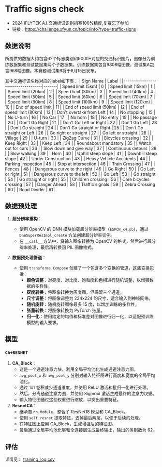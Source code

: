 # Traffic signs check

- 2024 iFLYTEK A.I.交通标识识别初赛100%精度,复赛忘了参加
- 链接：https://challenge.xfyun.cn/topic/info?type=traffic-signs

## 数据说明

所提供的数据大约包含62个标志类别和9000+对应的交通标识图片，图像分为训练数据集和测试数据集两个子数据集。训练数据集包含9808幅图像，测试集A包含968幅图像。本赛题测试集B将于8月15日发布。

其中交通标识名称对应的label如下表：
| Sign Name                          | Label |
|------------------------------------|-------|
| Speed limit (5km)                 | 0     |
| Speed limit (15km)                | 1     |
| Speed limit (20km)                | 2     |
| Speed limit (30km)                | 3     |
| Speed limit (40km)                | 4     |
| Speed limit (50km)                | 5     |
| Speed limit (60km)                | 6     |
| Speed limit (70km)                | 7     |
| Speed limit (80km)                | 8     |
| Speed limit (100km)               | 9     |
| Speed limit (120km)               | 10    |
| End of speed limit                 | 11    |
| End of speed limit (50km)         | 12    |
| End of speed limit (80km)         | 13    |
| Don't overtake from Left           | 14    |
| No stopping                        | 15    |
| No U-turn                          | 16    |
| No Car                             | 17    |
| No horn                            | 18    |
| No entry                           | 19    |
| No passage                         | 20    |
| Don't Go Right                     | 21    |
| Don't Go Left or Right             | 22    |
| Don't Go Left                      | 23    |
| Don't Go straight                  | 24    |
| Don't Go straight or Right         | 25    |
| Don't Go straight or Left          | 26    |
| Go right or straight               | 27    |
| Go left or straight                | 28    |
| Village                            | 29    |
| U-turn                             | 30    |
| ZigZag Curve                       | 31    |
| Bicycles crossing                  | 32    |
| Keep Right                         | 33    |
| Keep Left                          | 34    |
| Roundabout mandatory                | 35    |
| Watch out for cars                 | 36    |
| Slow down and give way             | 37    |
| Continuous detours                 | 38    |
| Slow walking                       | 39    |
| Horn                               | 40    |
| Uphill steep slope                 | 41    |
| Downhill steep slope               | 42    |
| Under Construction                  | 43    |
| Heavy Vehicle Accidents            | 44    |
| Parking inspection                  | 45    |
| Stop at intersection                | 46    |
| Train Crossing                     | 47    |
| Fences                             | 48    |
| Dangerous curve to the right       | 49    |
| Go Right                           | 50    |
| Go Left or right                   | 51    |
| Dangerous curve to the left        | 52    |
| Go Left                            | 53    |
| Go straight                        | 54    |
| Go straight or right               | 55    |
| Children crossing                  | 56    |
| Care bicycles crossing              | 57    |
| Danger Ahead                       | 58    |
| Traffic signals                    | 59    |
| Zebra Crossing                     | 60    |
| Road Divider                       | 61    |

## 数据预处理

1. **超分辨率重构**：
   - 使用 OpenCV 的 DNN 模块加载超分辨率模型（`ESPCN_x4.pb`），通过 `DnnSuperResImpl_create` 方法创建超分辨率实例。
   - 在 `__call__` 方法中，将输入图像转换为 OpenCV 的格式，然后进行超分辨率处理，最后再转换回 PIL 图像格式。

2. **数据预处理管道**：
   - 使用 `transforms.Compose` 创建了一个包含多个变换的管道，这些变换包括：
     - **颜色调整**：对亮度、对比度、饱和度和色相进行随机调整，以增强数据的多样性。
     - **灰度转换**：将图像转换为灰度图，但保留三个通道。
     - **尺寸调整**：将图像调整为 224x224 的尺寸，适合输入到神经网络。
     - **随机旋转**：随机旋转图像最多 15 度，以增加训练的多样性。
     - **张量转换**：将图像转换为 PyTorch 张量。
     - **归一化**：使用给定的均值和标准差对图像进行归一化，以适配预训练模型的输入要求。

## 模型
 ### `CA+RESNET`

1. **CA_Block**：
   - 这是一个通道注意力块，利用全局平均池化生成通道注意力图。
   - `avg_pool_x` 和 `avg_pool_y` 分别对输入特征图进行高度和宽度的全局平均池化。
   - 通过 1x1 卷积减少通道维度，并使用 ReLU 激活和批归一化进行处理。
   - 然后，分离通道注意力图，并使用 Sigmoid 激活生成最终的注意力权重。
   - 输入特征图通过这些权重进行缩放，以突出重要特征。
2. **ResnetCA**：
   - 继承自 `nn.Module`，整合了 ResNet18 模型和 CA_Block。
   - 使用 `self.resnet` 提取特征，去掉最后两层，以便于后续的处理。
   - 在特征图上应用 CA_Block，生成增强后的特征图。
   - 最后通过全局平均池化层和全连接层生成最终输出，输出的类别数为 62。

## 评估
详情见： [training_log.csv](logs/training_log.csv) 

